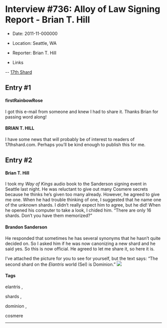 # Interview #736: Alloy of Law Signing Report - Brian T. Hill

- Date: 2011-11-000000

- Location: Seattle, WA

- Reporter: Brian T. Hill

- Links

-- [17th Shard](http://www.17thshard.com/forum/topic/1175-)


## Entry #1

#### firstRainbowRose

I got this e-mail from someone and knew I had to share it. Thanks Brian for passing word along!

#### BRIAN T. HILL

I have some news that will probably be of interest to readers of 17thshard.com. Perhaps you’ll be kind enough to publish this for me.

## Entry #2

#### Brian T. Hill

I took my
*Way of Kings*
audio book to the Sanderson signing event in Seattle last night. He was reluctant to give out many Cosmere secrets because he thinks he’s given too many already. However, he agreed to give me one. When he had trouble thinking of one, I suggested that he name one of the unknown shards. I didn’t really expect him to agree, but he did! When he opened his computer to take a look, I chided him. “There are only 16 shards. Don’t you have them memorized?”

#### Brandon Sanderson

He responded that sometimes he has several synonyms that he hasn’t quite decided on. So I asked him if he was now canonizing a new shard and he said yes. So this is now official. He agreed to let me share it, so here it is.

I’ve attached the picture for you to see for yourself, but the text says: “The second shard on the
*Elantris*
world (Sel) is Dominion.”
![](http://www.17thshard.com/images/michstuff/shardhint.jpg)

#### Tags

elantris
,

shards
,

dominion
,

cosmere


---

